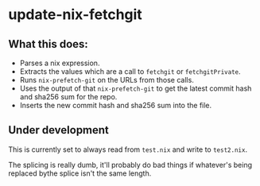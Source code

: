 # update-nix-fetchgit

## What this does:

- Parses a nix expression.
- Extracts the values which are a call to `fetchgit` or `fetchgitPrivate`.
- Runs `nix-prefetch-git` on the URLs from those calls.
- Uses the output of that `nix-prefetch-git` to get the latest commit hash and sha256 sum for the repo.
- Inserts the new commit hash and sha256 sum into the file.

## Under development

This is currently set to always read from `test.nix` and write to `test2.nix`.

The splicing is really dumb, it'll probably do bad things if whatever's being replaced bythe splice isn't the same length.
